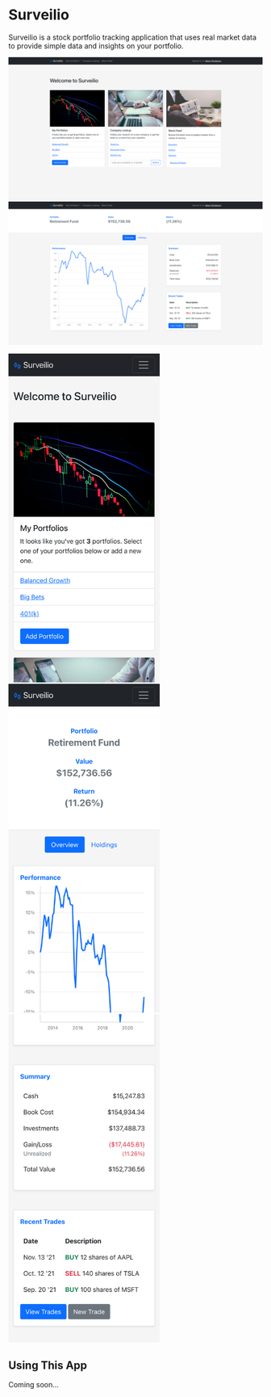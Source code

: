 # Surveilio

Surveilio is a stock portfolio tracking application that uses real market data to provide simple data and insights on your portfolio.

<img src="desktop-preview-1.png" alt="Surevilio Home" width="900"/>
<img src="desktop-preview-2.png" alt="Surevilio Portfolio" width="900"/>

<img src="mobile-preview-1.png" alt="Surevilio Home" width="300"/> <img src="mobile-preview-2.png" alt="Surevilio Portfolio" width="300"/> <img src="mobile-preview-3.png" alt="Surevilio Portfolio" width="300"/>

## Using This App

Coming soon...

